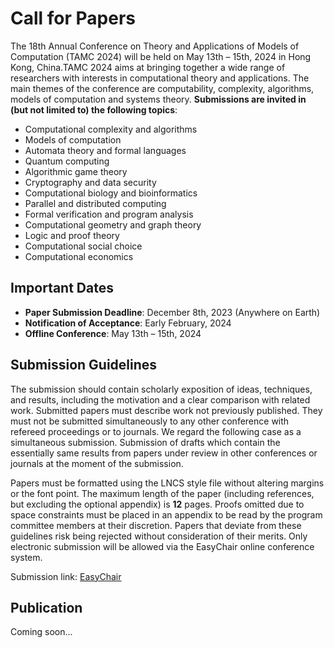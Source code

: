 # **Call for Papers**
The 18th Annual Conference on Theory and Applications of Models of Computation (TAMC 2024) will be held on May 13th – 15th, 2024 in Hong Kong, China.TAMC 2024 aims at bringing together a wide range of researchers with interests in computational theory and applications. The main themes of the conference are computability, complexity, algorithms, models of computation and systems theory. **Submissions are invited in (but not limited to) the following topics**:

- Computational complexity and algorithms
- Models of computation
- Automata theory and formal languages
- Quantum computing
- Algorithmic game theory
- Cryptography and data security
- Computational biology and bioinformatics
- Parallel and distributed computing
- Formal verification and program analysis
- Computational geometry and graph theory
- Logic and proof theory
- Computational social choice
- Computational economics

## **Important Dates**

- **Paper Submission Deadline**: December 8th, 2023 (Anywhere on Earth)
- **Notification of Acceptance**: Early February, 2024
- **Offline Conference**: May 13th – 15th, 2024

<!-- - **Final Camera Ready Version**: February 1, 2024 -->
<!-- - **Early Registration Deadline**: March 15, 2024 -->

## **Submission Guidelines**
The submission should contain scholarly exposition of ideas, techniques, and results, including the motivation and a clear comparison with related work. Submitted papers must describe work not previously published. They must not be submitted simultaneously to any other conference with refereed proceedings or to journals. We regard the following case as a simultaneous submission. Submission of drafts which contain the essentially same results from papers under review in other conferences or journals at the moment of the submission.

Papers must be formatted using the LNCS style file without altering margins or the font point. The maximum length of the paper (including references, but excluding the optional appendix) is **12** pages. Proofs omitted due to space constraints must be placed in an appendix to be read by the program committee members at their discretion. Papers that deviate from these guidelines risk being rejected without consideration of their merits. Only electronic submission will be allowed via the EasyChair online conference system.

Submission link: [EasyChair](https://easychair.org/conferences/?conf=tamc2024)

## **Publication**
Coming soon...
<!-- The proceedings of the Conference will be published by Springer-Verlag in the Lecture Notes in Computer Science (LNCS) series, and will be available for distribution at the conference. Selected high quality papers will be invited to one of three special issues of journals: **Theoretical Computer Science, Mathematical Structures in Computer Science**, and **SCIENCE CHINA Information Sciences**. The invited papers will go through a normal reviewing process. -->
